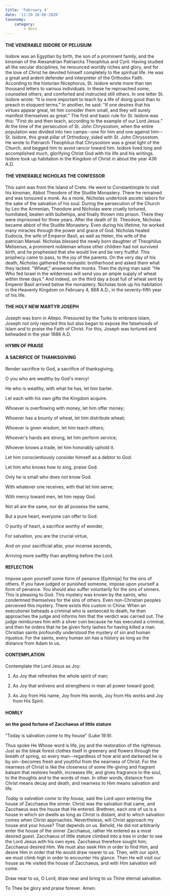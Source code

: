 ```yaml
---
title: 'February 4'
date: '11:20 16-06-2020'
taxonomy:
    category:
        - docs
---
```


#### THE VENERABLE ISIDORE OF PELUSIUM

Isidore was an Egyptian by birth, the son of a prominent family, and the kinsman of the Alexandrian Patriarchs Theophilus and Cyril. Having studied all the secular disciplines, he renounced worldly riches and glory, and for the love of Christ he devoted himself completely to the spiritual life. He was a great and ardent defender and interpreter of the Orthodox Faith. According to the historian Nicephorus, St. Isidore wrote more than ten thousand letters to various individuals. In these he reproached some, counseled others, and comforted and instructed still others. In one letter St. Isidore wrote: "It is more important to teach by a life of doing good than to preach in eloquent terms." In another, he said: "If one desires that his virtues appear great, let him consider them small, and they will surely manifest themselves as great." The first and basic rule for St. Isidore was this: "First do and then teach, according to the example of our Lord Jesus." At the time of the persecution of St. John Chrysostom, when the entire population was divided into two camps--one for him and one against him--St. Isidore, this great pillar of Orthodoxy, sided with St. John Chrysostom. He wrote to Patriarch Theophilus that Chrysostom was a great light of the Church, and begged him to avoid rancor toward him. Isidore lived long and accomplished much, glorifying Christ God with his life and his writings. Isidore took up habitation in the Kingdom of Christ in about the year 436 A.D.

#### THE VENERABLE NICHOLAS THE CONFESSOR

This saint was from the Island of Crete. He went to Constantinople to visit his kinsman, Abbot Theodore of the Studite Monastery. There he remained and was tonsured a monk. As a monk, Nicholas undertook ascetic labors for the sake of the salvation of his soul. During the persecution of the Church by Leo the Armenian, Theodore and Nicholas were cruelly tortured, humiliated, beaten with bullwhips, and finally thrown into prison. There they were imprisoned for three years. After the death of St. Theodore, Nicholas became abbot of the Studite Monastery. Even during his lifetime, he worked many miracles through the power and grace of God. Nicholas healed Eudocia, the wife of Emperor Basil, as well as Helen, the wife of the patrician Manuel. Nicholas blessed the newly born daughter of Theophilus Melisenus, a prominent nobleman whose other children had not survived birth, and he prophesied that she would live and be very fruitful. This prophecy came to pass, to the joy of the parents. On the very day of his death, Nicholas gathered the monastic brotherhood and asked them what they lacked. "Wheat," answered the monks. Then the dying man said: "He Who fed Israel in the wilderness will send you an ample supply of wheat within three days." And indeed, on the third day a boat full of wheat sent by Emperor Basil arrived below the monastery. Nicholas took up his habitation in the Heavenly Kingdom on February 4, 868 A.D., in the seventy-fifth year of his life.

#### THE HOLY NEW MARTYR JOSEPH

Joseph was born in Allepo. Pressured by the Turks to embrace Islam, Joseph not only rejected this but also began to expose the falsehoods of Islam and to praise the Faith of Christ. For this, Joseph was tortured and beheaded in the year 1686 A.D.



#### HYMN OF PRAISE

#### A SACRIFICE OF THANKSGIVING

Render sacrifice to God, a sacrifice of thanksgiving,

O you who are wealthy by God's mercy!

He who is wealthy, with what he has, let him barter.

Let each with his own gifts the Kingdom acquire.

Whoever is overflowing with money, let him offer money;

Whoever has a bounty of wheat, let him distribute wheat;

Whoever is given wisdom, let him teach others;

Whoever's hands are strong, let him perform service;

Whoever knows a trade, let him honorably uphold it.

Let him conscientiously consider himself as a debtor to God.

Let him who knows how to sing, praise God.

Only he is small who does not know God.

With whatever one receives, with that let him serve;

With mercy toward men, let him repay God.

Not all are the same, nor do all possess the same,

But a pure heart, everyone can offer to God.

O purity of heart, a sacrifice worthy of wonder,

For salvation, you are the crucial virtue,

And on your sacrificial altar, your incense ascends,

Arriving more swiftly than anything before the Lord.


#### REFLECTION
Impose upon yourself some form of penance [Epitimija] for the sins of others. If you have judged or punished someone, impose upon yourself a form of penance. You should also suffer voluntarily for the sins of sinners. This is pleasing to God. This mystery was known by the saints, who condemned themselves for the sins of others. Even non-Christian peoples perceived this mystery. There exists this custom in China: When an executioner beheads a criminal who is sentenced to death, he then approaches the judge and informs him that the verdict was carried out. The judge reimburses him with a silver coin because he has executed a criminal, and then he orders that he be given forty lashes for having killed a man. Christian saints profoundly understood the mystery of sin and human injustice. For the saints, every human sin has a history as long as the distance from Adam to us.

#### CONTEMPLATION

Contemplate the Lord Jesus as Joy:

1.  As Joy that refreshes the whole spirit of man;

1.  As Joy that enlivens and strengthens in man all power toward good;

1.  As Joy from His name, Joy from His words, Joy from His works and Joy from His Spirit.




#### HOMILY

#### on the good fortune of Zacchaeus of little stature

"Today is salvation come to thy house" (Luke 19:9).

Thus spoke He Whose word is life, joy and the restoration of the righteous. Just as the bleak forest clothes itself in greenery and flowers through the breath of spring, so every man--regardless of how arid and darkened he is by sin--becomes fresh and youthful from the nearness of Christ. For the nearness of Christ is like the closeness of some life-giving and fragrant balsam that restores health, increases life, and gives fragrance to the soul, to the thoughts and to the words of man. In other words, distance from Christ means decay and death, and nearness to Him means salvation and life.

*Today is salvation come to thy house,* said the Lord upon entering the house of Zacchaeus the sinner. Christ was the salvation that came, and Zacchaeus was the house that He entered. Brethren, each one of us is a house in which sin dwells as long as Christ is distant, and to which salvation comes when Christ approaches. Nevertheless, will Christ approach my house and your house? That depends on us. Behold, He did not arbitrarily enter the house of the sinner Zacchaeus, rather He entered as a most desired guest. Zacchaeus of little stature climbed into a tree in order to see the Lord Jesus with his own eyes. Zacchaeus therefore sought him; Zacchaeus desired Him. We must also seek Him in order to find Him, and desire Him in order that He would draw nearer to us. Then, with our spirit, we must climb high in order to encounter His glance. Then He will visit our house as He visited the house of Zacchaeus, and with Him salvation will come.

Draw near to us, O Lord; draw near and bring to us Thine eternal salvation.

To Thee be glory and praise forever. Amen.
